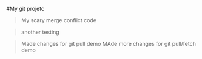 #My git projetc


>My scary merge conflict code

>another testing

>Made changes for git pull demo
>MAde more changes for git pull/fetch demo
